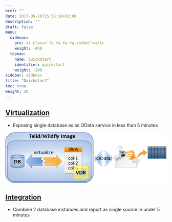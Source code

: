 ```yaml
---
bref: ""
date: 2017-05-16T15:58:18+01:00
description: ""
draft: false
menu:
  sidenav:
    pre: <i class='fa fa-fw fa-rocket'></i>
    weight: -450
  topnav:
    name: quickstart
    identifier: quickstart
    weight: -200
sidebar: sidenav
title: "Quickstart"
toc: true
weight: 20
---
```


## [Virtualization](./virtualization)

- Exposing single database as an OData service in less than 5 minutes

![virtualization example image](../images/virtualization.png)

## [Integration](./integration)

- Combine 2 database instances and report as single source in under 5 minutes
